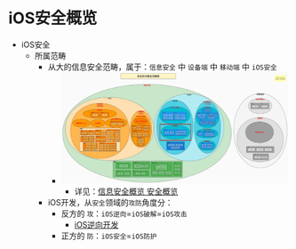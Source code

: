 # iOS安全概览

* iOS安全
  * 所属范畴
    * 从大的信息安全范畴，属于：`信息安全` 中 `设备端` 中 `移动端` 中 `iOS安全`
      * ![ios_security_belong_field](../assets/img/ios_security_belong_field.jpg)
        * 详见：[信息安全概览 安全概览](https://book.crifan.org/books/information_security_overview/website/security_overview/)
    * iOS开发，从`安全`领域的`攻防`角度分：
      * 反方的 `攻`：`iOS逆向`=`iOS破解`=`iOS攻击`
        * [iOS逆向开发](https://book.crifan.org/books/ios_reverse_dev/website/)
      * 正方的 `防`：`iOS安全`=`iOS防护`
